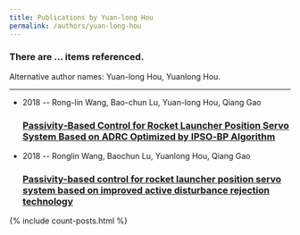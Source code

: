 ```yaml
---
title: Publications by Yuan-long Hou
permalink: /authors/yuan-long-hou
---
```


<h3 id="number-posts">There are ... items referenced.</h3>
<p id='info-authors'>Alternative author names: Yuan-long Hou, Yuanlong Hou.</p>
<hr />
<ul class="post-list">
<li><span class='post-meta'>2018 -- Rong-lin Wang, Bao-chun Lu, Yuan-long Hou, Qiang Gao</span><h3><a class='post-link' href="{{ site.baseurl }}/passivity-based-control-for-rocket-launcher-position-servo-system-based-on-adrc-optimized-by-ipso-bp-algorithm">Passivity‐Based Control for Rocket Launcher Position Servo System Based on ADRC Optimized by IPSO‐BP Algorithm</a></h3></li>
<li><span class='post-meta'>2018 -- Ronglin Wang, Baochun Lu, Yuanlong Hou, Qiang Gao</span><h3><a class='post-link' href="{{ site.baseurl }}/passivity-based-control-for-rocket-launcher-position-servo-system-based-on-improved-active-disturbance-rejection-technology">Passivity-based control for rocket launcher position servo system based on improved active disturbance rejection technology</a></h3></li>

</ul>
{% include count-posts.html %}
